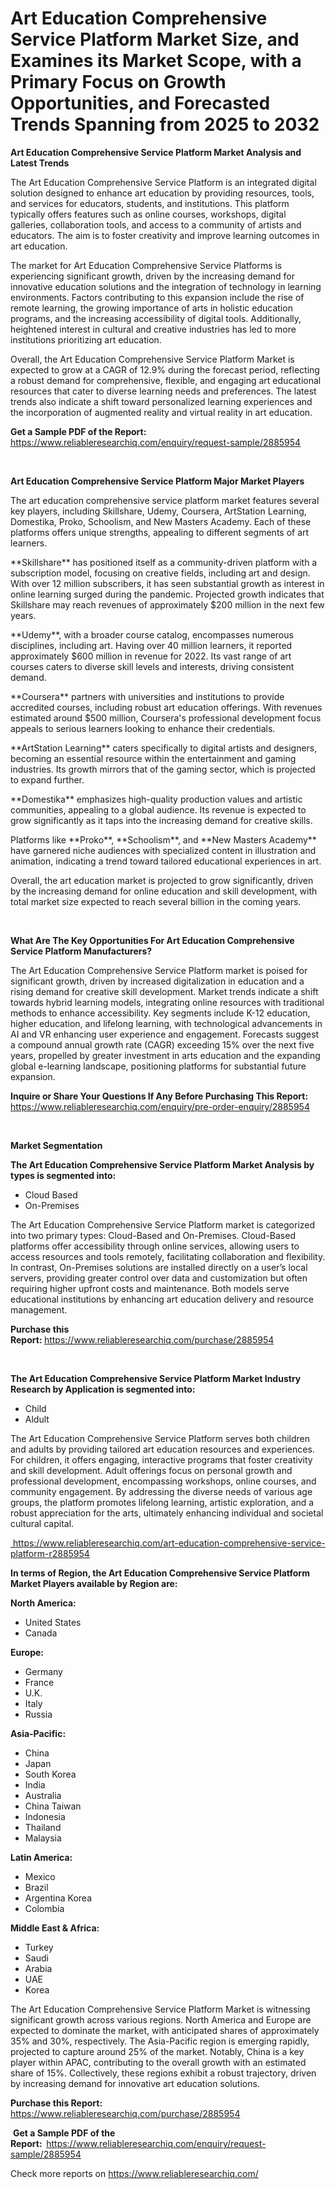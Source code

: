 <p><h1>Art Education Comprehensive Service Platform Market Size, and Examines its Market Scope, with a Primary Focus on Growth Opportunities, and Forecasted Trends Spanning from 2025 to 2032</h1></p><p><strong>Art Education Comprehensive Service Platform Market Analysis and Latest Trends</strong></p>
<p><p>The Art Education Comprehensive Service Platform is an integrated digital solution designed to enhance art education by providing resources, tools, and services for educators, students, and institutions. This platform typically offers features such as online courses, workshops, digital galleries, collaboration tools, and access to a community of artists and educators. The aim is to foster creativity and improve learning outcomes in art education.</p><p>The market for Art Education Comprehensive Service Platforms is experiencing significant growth, driven by the increasing demand for innovative education solutions and the integration of technology in learning environments. Factors contributing to this expansion include the rise of remote learning, the growing importance of arts in holistic education programs, and the increasing accessibility of digital tools. Additionally, heightened interest in cultural and creative industries has led to more institutions prioritizing art education.</p><p>Overall, the Art Education Comprehensive Service Platform Market is expected to grow at a CAGR of 12.9% during the forecast period, reflecting a robust demand for comprehensive, flexible, and engaging art educational resources that cater to diverse learning needs and preferences. The latest trends also indicate a shift toward personalized learning experiences and the incorporation of augmented reality and virtual reality in art education.</p></p>
<p><strong>Get a Sample PDF of the Report:&nbsp;</strong> <a href="https://www.reliableresearchiq.com/enquiry/request-sample/2885954?utm_campaign=2732&utm_medium=2&utm_source=Github&utm_content=ia&utm_term=13032025&utm_id=art-education-comprehensive-service-platform">https://www.reliableresearchiq.com/enquiry/request-sample/2885954</a></p>
<p>&nbsp;</p>
<p><strong>Art Education Comprehensive Service Platform Major Market Players</strong></p>
<p><p>The art education comprehensive service platform market features several key players, including Skillshare, Udemy, Coursera, ArtStation Learning, Domestika, Proko, Schoolism, and New Masters Academy. Each of these platforms offers unique strengths, appealing to different segments of art learners.</p><p>**Skillshare** has positioned itself as a community-driven platform with a subscription model, focusing on creative fields, including art and design. With over 12 million subscribers, it has seen substantial growth as interest in online learning surged during the pandemic. Projected growth indicates that Skillshare may reach revenues of approximately $200 million in the next few years.</p><p>**Udemy**, with a broader course catalog, encompasses numerous disciplines, including art. Having over 40 million learners, it reported approximately $600 million in revenue for 2022. Its vast range of art courses caters to diverse skill levels and interests, driving consistent demand.</p><p>**Coursera** partners with universities and institutions to provide accredited courses, including robust art education offerings. With revenues estimated around $500 million, Coursera's professional development focus appeals to serious learners looking to enhance their credentials.</p><p>**ArtStation Learning** caters specifically to digital artists and designers, becoming an essential resource within the entertainment and gaming industries. Its growth mirrors that of the gaming sector, which is projected to expand further.</p><p>**Domestika** emphasizes high-quality production values and artistic communities, appealing to a global audience. Its revenue is expected to grow significantly as it taps into the increasing demand for creative skills.</p><p>Platforms like **Proko**, **Schoolism**, and **New Masters Academy** have garnered niche audiences with specialized content in illustration and animation, indicating a trend toward tailored educational experiences in art.</p><p>Overall, the art education market is projected to grow significantly, driven by the increasing demand for online education and skill development, with total market size expected to reach several billion in the coming years.</p></p>
<p>&nbsp;</p>
<p><strong>What Are The Key Opportunities For Art Education Comprehensive Service Platform Manufacturers?</strong></p>
<p><p>The Art Education Comprehensive Service Platform market is poised for significant growth, driven by increased digitalization in education and a rising demand for creative skill development. Market trends indicate a shift towards hybrid learning models, integrating online resources with traditional methods to enhance accessibility. Key segments include K-12 education, higher education, and lifelong learning, with technological advancements in AI and VR enhancing user experience and engagement. Forecasts suggest a compound annual growth rate (CAGR) exceeding 15% over the next five years, propelled by greater investment in arts education and the expanding global e-learning landscape, positioning platforms for substantial future expansion.</p></p>
<p><strong>Inquire or Share Your Questions If Any Before Purchasing This Report:</strong> <a href="https://www.reliableresearchiq.com/enquiry/pre-order-enquiry/2885954?utm_campaign=2732&utm_medium=2&utm_source=Github&utm_content=ia&utm_term=13032025&utm_id=art-education-comprehensive-service-platform">https://www.reliableresearchiq.com/enquiry/pre-order-enquiry/2885954</a></p>
<p>&nbsp;</p>
<p><strong>Market Segmentation</strong></p>
<p><strong>The Art Education Comprehensive Service Platform Market Analysis by types is segmented into:</strong></p>
<p><ul><li>Cloud Based</li><li>On-Premises</li></ul></p>
<p><p>The Art Education Comprehensive Service Platform market is categorized into two primary types: Cloud-Based and On-Premises. Cloud-Based platforms offer accessibility through online services, allowing users to access resources and tools remotely, facilitating collaboration and flexibility. In contrast, On-Premises solutions are installed directly on a user’s local servers, providing greater control over data and customization but often requiring higher upfront costs and maintenance. Both models serve educational institutions by enhancing art education delivery and resource management.</p></p>
<p><strong>Purchase this Report:&nbsp;</strong><a href="https://www.reliableresearchiq.com/purchase/2885954?utm_campaign=2732&utm_medium=2&utm_source=Github&utm_content=ia&utm_term=13032025&utm_id=art-education-comprehensive-service-platform">https://www.reliableresearchiq.com/purchase/2885954</a></p>
<p>&nbsp;</p>
<p><strong>The Art Education Comprehensive Service Platform Market Industry Research by Application is segmented into:</strong></p>
<p><ul><li>Child</li><li>Aldult</li></ul></p>
<p><p>The Art Education Comprehensive Service Platform serves both children and adults by providing tailored art education resources and experiences. For children, it offers engaging, interactive programs that foster creativity and skill development. Adult offerings focus on personal growth and professional development, encompassing workshops, online courses, and community engagement. By addressing the diverse needs of various age groups, the platform promotes lifelong learning, artistic exploration, and a robust appreciation for the arts, ultimately enhancing individual and societal cultural capital.</p></p>
<p><a href="https://www.reliableresearchiq.com/art-education-comprehensive-service-platform-r2885954?utm_campaign=2732&utm_medium=2&utm_source=Github&utm_content=ia&utm_term=13032025&utm_id=art-education-comprehensive-service-platform">&nbsp;https://www.reliableresearchiq.com/art-education-comprehensive-service-platform-r2885954</a></p>
<p><strong>In terms of Region, the Art Education Comprehensive Service Platform Market Players available by Region are:</strong></p>
<p>
    <p> <strong> North America: </strong>
        <ul>
            <li>United States</li>
            <li>Canada</li>
        </ul>
        </p> 
    <p> <strong> Europe: </strong>
        <ul>
            <li>Germany</li>
            <li>France</li>
            <li>U.K.</li>
            <li>Italy</li>
            <li>Russia</li>
        </ul>
        </p> 
    <p> <strong> Asia-Pacific: </strong>
        <ul>
            <li>China</li>
            <li>Japan</li>
            <li>South Korea</li>
            <li>India</li>
            <li>Australia</li>
            <li>China Taiwan</li>
            <li>Indonesia</li>
            <li>Thailand</li>
            <li>Malaysia</li>
        </ul>
        </p> 
    <p> <strong> Latin America: </strong>
        <ul>
            <li>Mexico</li>
            <li>Brazil</li>
            <li>Argentina Korea</li>
            <li>Colombia</li>
        </ul>
        </p> 
    <p> <strong> Middle East & Africa: </strong>
        <ul>
            <li>Turkey</li>
            <li>Saudi</li>
            <li>Arabia</li>
            <li>UAE</li>
            <li>Korea</li>
        </ul>
    </p>
    </p>
<p><p>The Art Education Comprehensive Service Platform Market is witnessing significant growth across various regions. North America and Europe are expected to dominate the market, with anticipated shares of approximately 35% and 30%, respectively. The Asia-Pacific region is emerging rapidly, projected to capture around 25% of the market. Notably, China is a key player within APAC, contributing to the overall growth with an estimated share of 15%. Collectively, these regions exhibit a robust trajectory, driven by increasing demand for innovative art education solutions.</p></p>
<p><strong>Purchase this Report: </strong><a href="https://www.reliableresearchiq.com/purchase/2885954?utm_campaign=2732&utm_medium=2&utm_source=Github&utm_content=ia&utm_term=13032025&utm_id=art-education-comprehensive-service-platform">https://www.reliableresearchiq.com/purchase/2885954</a></p>
<p>&nbsp;<strong>Get a Sample PDF of the Report:&nbsp;&nbsp;</strong><a href="https://www.reliableresearchiq.com/enquiry/request-sample/2885954?utm_campaign=2732&utm_medium=2&utm_source=Github&utm_content=ia&utm_term=13032025&utm_id=art-education-comprehensive-service-platform">https://www.reliableresearchiq.com/enquiry/request-sample/2885954</a></p>
<p><strong></strong></p>
<p>Check more reports on <a href="https://www.reliableresearchiq.com/?utm_campaign=2732&utm_medium=2&utm_source=Github&utm_content=ia&utm_term=13032025&utm_id=art-education-comprehensive-service-platform">https://www.reliableresearchiq.com/</a></p>